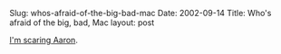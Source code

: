 Slug: whos-afraid-of-the-big-bad-mac
Date: 2002-09-14
Title: Who's afraid of the big, bad, Mac
layout: post

<a href="http://notabug.com/swhack/2002-09-13">I&#39;m scaring Aaron</a>.
